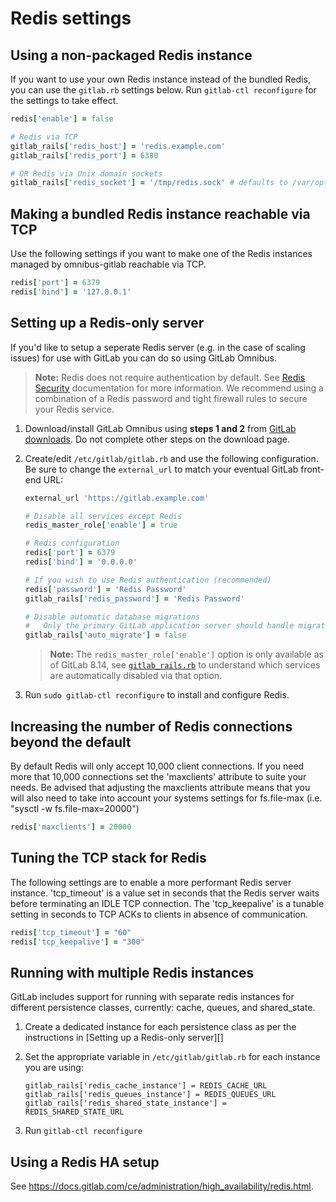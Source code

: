# Redis settings

## Using a non-packaged Redis instance

If you want to use your own Redis instance instead of the bundled Redis, you
can use the `gitlab.rb` settings below. Run `gitlab-ctl reconfigure` for the
settings to take effect.

```ruby
redis['enable'] = false

# Redis via TCP
gitlab_rails['redis_host'] = 'redis.example.com'
gitlab_rails['redis_port'] = 6380

# OR Redis via Unix domain sockets
gitlab_rails['redis_socket'] = '/tmp/redis.sock' # defaults to /var/opt/gitlab/redis/redis.socket
```

## Making a bundled Redis instance reachable via TCP

Use the following settings if you want to make one of the Redis instances
managed by omnibus-gitlab reachable via TCP.

```ruby
redis['port'] = 6379
redis['bind'] = '127.0.0.1'
```

## Setting up a Redis-only server

If you'd like to setup a seperate Redis server (e.g. in the case of scaling
issues) for use with GitLab you can do so using GitLab Omnibus.

> **Note:** Redis does not require authentication by default. See
  [Redis Security](http://redis.io/topics/security) documentation for more
  information. We recommend using a combination of a Redis password and tight
  firewall rules to secure your Redis service.

1. Download/install GitLab Omnibus using **steps 1 and 2** from
   [GitLab downloads](https://about.gitlab.com/downloads). Do not complete other
   steps on the download page.
1. Create/edit `/etc/gitlab/gitlab.rb` and use the following configuration.
   Be sure to change the `external_url` to match your eventual GitLab front-end
   URL:

    ```ruby
    external_url 'https://gitlab.example.com'

    # Disable all services except Redis
    redis_master_role['enable'] = true

    # Redis configuration
    redis['port'] = 6379
    redis['bind'] = '0.0.0.0'

    # If you wish to use Redis authentication (recommended)
    redis['password'] = 'Redis Password'
    gitlab_rails['redis_password'] = 'Redis Password'

    # Disable automatic database migrations
    #   Only the primary GitLab application server should handle migrations
    gitlab_rails['auto_migrate'] = false
    ```

    > **Note:** The `redis_master_role['enable']` option is only available as of
    GitLab 8.14, see [`gitlab_rails.rb`](https://gitlab.com/gitlab-org/omnibus-gitlab/blob/master/files/gitlab-cookbooks/gitlab/libraries/gitlab_rails.rb)
    to understand which services are automatically disabled via that option.

1. Run `sudo gitlab-ctl reconfigure` to install and configure Redis.

## Increasing the number of Redis connections beyond the default

By default Redis will only accept 10,000 client connections. If you need
more that 10,000 connections set the 'maxclients' attribute to suite your needs.
Be advised that adjusting the maxclients attribute means that you will also need
to take into account your systems settings for fs.file-max (i.e. "sysctl -w fs.file-max=20000")

```ruby
redis['maxclients'] = 20000
```

## Tuning the TCP stack for Redis

The following settings are to enable a more performant Redis server instance. 'tcp_timeout' is
a value set in seconds that the Redis server waits before terminating an IDLE TCP connection.
The 'tcp_keepalive' is a tunable setting in seconds to TCP ACKs to clients in absence of
communication.

```ruby
redis['tcp_timeout'] = "60"
redis['tcp_keepalive'] = "300"
```

## Running with multiple Redis instances

GitLab includes support for running with separate redis instances for different persistence classes, currently: cache, queues, and shared_state.

1. Create a dedicated instance for each persistence class as per the instructions in [Setting up a Redis-only server][]
1. Set the appropriate variable in `/etc/gitlab/gitlab.rb` for each instance you are using:

    ```
    gitlab_rails['redis_cache_instance'] = REDIS_CACHE_URL
    gitlab_rails['redis_queues_instance'] = REDIS_QUEUES_URL
    gitlab_rails['redis_shared_state_instance'] = REDIS_SHARED_STATE_URL
    ```
1. Run `gitlab-ctl reconfigure`

## Using a Redis HA setup

See <https://docs.gitlab.com/ce/administration/high_availability/redis.html>.
